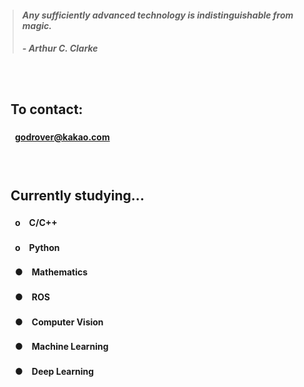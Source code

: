 > #### *Any sufficiently advanced technology is indistinguishable from magic.*
> ##### - Arthur C. Clarke

　

## 　**To contact:**
#### 　　godrover@kakao.com

　

## 　**Currently studying...**
#### 　　o　C/C++
#### 　　o　Python
#### 　　●　Mathematics
#### 　　●　ROS
#### 　　●　Computer Vision
#### 　　●　Machine Learning
#### 　　●　Deep Learning
